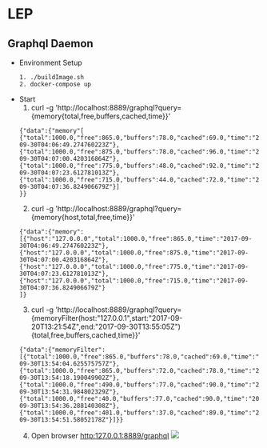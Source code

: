 # LEP

## Graphql Daemon
- Environment Setup
    ```
    1. ./buildImage.sh
    2. docker-compose up
    ```
- Start
    1. curl -g 'http://localhost:8889/graphql?query={memory{total,free,buffers,cached,time}}'
    ```
    {"data":{"memory"[
    {"total":1000.0,"free":865.0,"buffers":78.0,"cached":69.0,"time":"2017-09-30T04:06:49.274760223Z"},{"total":1000.0,"free":875.0,"buffers":78.0,"cached":96.0,"time":"2017-09-30T04:07:00.420316864Z"},{"total":1000.0,"free":775.0,"buffers":48.0,"cached":92.0,"time":"2017-09-30T04:07:23.612781013Z"},{"total":1000.0,"free":715.0,"buffers":44.0,"cached":72.0,"time":"2017-09-30T04:07:36.824906679Z"}]
    }}
    ```
    2. curl -g 'http://localhost:8889/graphql?query={memory{host,total,free,time}}'
    ```
    {"data":{"memory":
    [{"host":"127.0.0.0","total":1000.0,"free":865.0,"time":"2017-09-30T04:06:49.274760223Z"},{"host":"127.0.0.0","total":1000.0,"free":875.0,"time":"2017-09-30T04:07:00.420316864Z"},{"host":"127.0.0.0","total":1000.0,"free":775.0,"time":"2017-09-30T04:07:23.612781013Z"},{"host":"127.0.0.0","total":1000.0,"free":715.0,"time":"2017-09-30T04:07:36.824906679Z"}
    ]}
    ```
    3. curl -g 'http://localhost:8889/graphql?query={memoryFilter(host:"127.0.0.1",start:"2017-09-20T13:21:54Z",end:"2017-09-30T13:55:05Z"){total,free,buffers,cached,time}}'
    ```
    {"data":{"memoryFilter":[{"total":1000.0,"free":865.0,"buffers":78.0,"cached":69.0,"time":"2017-09-30T13:54:04.625575757Z"},{"total":1000.0,"free":865.0,"buffers":72.0,"cached":78.0,"time":"2017-09-30T13:54:18.190049902Z"},{"total":1000.0,"free":490.0,"buffers":77.0,"cached":90.0,"time":"2017-09-30T13:54:31.984802329Z"},{"total":1000.0,"free":40.0,"buffers":77.0,"cached":90.0,"time":"2017-09-30T13:54:36.288140308Z"},{"total":1000.0,"free":401.0,"buffers":37.0,"cached":89.0,"time":"2017-09-30T13:54:51.58052178Z"}]}}
    ```
    4. Open browser [http:127.0.0.1:8889/graphql](http://127.0.0.1:8889/graphql)
     ![](https://i.imgur.com/DaRbfws.png)
    
